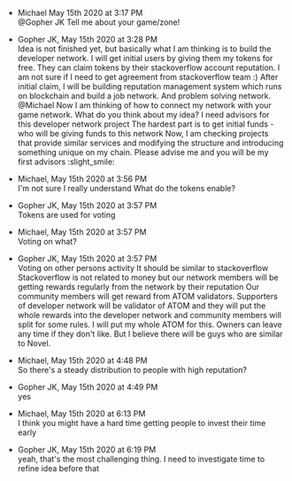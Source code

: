 - Michael May 15th 2020 at 3:17 PM  
@Gopher JK Tell me about your game/zone!

- Gopher JK, May 15th 2020 at 3:28 PM  
Idea is not finished yet, but basically what I am thinking is to build the developer network.
I will get initial users by giving them my tokens for free.
They can claim tokens by their stackoverflow account reputation.
I am not sure if I need to get agreement from stackoverflow team :)
After initial claim, I will be building reputation management system which runs on blockchain and build a job network.
And problem solving network. @Michael
Now I am thinking of how to connect my network with your game network.
What do you think about my idea?
I need advisors for this developer network project
The hardest part is to get initial funds - who will be giving funds to this network
Now, I am checking projects that provide similar services and modifying the structure and introducing something unique on my chain.
Please advise me and you will be my first advisors :slight_smile:

- Michael, May 15th 2020 at 3:56 PM  
I'm not sure I really understand
What do the tokens enable?

- Gopher JK, May 15th 2020 at 3:57 PM  
Tokens are used for voting

- Michael, May 15th 2020 at 3:57 PM  
Voting on what?

- Gopher JK, May 15th 2020 at 3:57 PM  
Voting on other persons activity
It should be similar to stackoverflow
Stackoverflow is not related to money but our network members will be getting rewards regularly from the network by their reputation
Our community members will get reward from ATOM validators. Supporters of developer network will be validator of ATOM and they will put the whole rewards into the developer network and community members will split for some rules.
I will put my whole ATOM for this. Owners can leave any time if they don't like.
But I believe there will be guys who are similar to Novel.
- Michael, May 15th 2020 at 4:48 PM  
So there's a steady distribution to people with high reputation?
- Gopher JK, May 15th 2020 at 4:49 PM  
yes
- Michael, May 15th 2020 at 6:13 PM  
I think you might have a hard time getting people to invest their time early
- Gopher JK, May 15th 2020 at 6:19 PM  
yeah, that's the most challenging thing.
I need to investigate time to refine idea before that